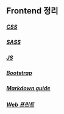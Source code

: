 ## Frontend 정리

##### [CSS](https://github.com/minuk926/frontend/blob/main/CSS.md "CSS 요약 정리")
##### [SASS](https://github.com/minuk926/frontend/blob/main/SCCS.md)
##### [JS](https://github.com/minuk926/frontend/blob/main/vanilla.md)
##### [Bootstrap](https://github.com/minuk926/frontend/blob/main/BOOTSTRAP.md)
##### [Markdown guide](https://github.com/minuk926/frontend/blob/main/Markdown-guide.md)
##### [Web 프린트](https://github.com/minuk926/frontend/blob/main/프린트.md)
